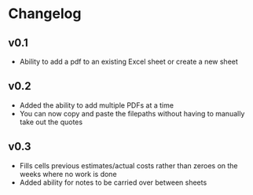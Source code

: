 # Changelog
## v0.1
* Ability to add a pdf to an existing Excel sheet or create a new sheet
## v0.2
* Added the ability to add multiple PDFs at a time 
* You can now copy and paste the filepaths without having to manually take out the quotes
## v0.3
* Fills cells previous estimates/actual costs rather than zeroes on the weeks where no work is done
* Added ability for notes to be carried over between sheets
